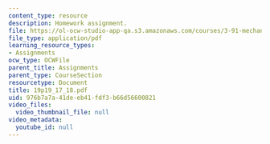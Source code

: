 ```yaml
---
content_type: resource
description: Homework assignment.
file: https://ol-ocw-studio-app-qa.s3.amazonaws.com/courses/3-91-mechanical-behavior-of-plastics-spring-2007/976b7a7a41deeb41fdf3b66d56600821_19p19_17_18.pdf
file_type: application/pdf
learning_resource_types:
- Assignments
ocw_type: OCWFile
parent_title: Assignments
parent_type: CourseSection
resourcetype: Document
title: 19p19_17_18.pdf
uid: 976b7a7a-41de-eb41-fdf3-b66d56600821
video_files:
  video_thumbnail_file: null
video_metadata:
  youtube_id: null
---
```

